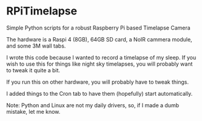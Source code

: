 # RPiTimelapse
Simple Python scripts for a robust Raspberry Pi based Timelapse Camera

The hardware is a Raspi 4 (8GB), 64GB SD card, a NoIR cammera module, and some 3M wall tabs.

I wrote this code because I wanted to record a timelapse of my sleep.
If you wish to use this for things like night sky timelapses, you will probably want to tweak it quite a bit.

If you run this on other hardware, you will probably have to tweak things.

I added things to the Cron tab to have them (hopefully) start automatically.



Note: Python and Linux are not my daily drivers, so, if I made a dumb mistake, let me know.
